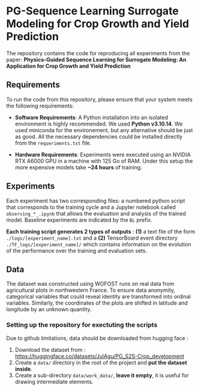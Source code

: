 # PG-Sequence Learning Surrogate Modeling for Crop Growth and Yield Prediction
The repository contains the code for reproducing all experiments from the paper: **Physics-Guided Sequence Learning for Surrogate Modeling: An Application for Crop Growth and Yield Prediction**

## Requirements
To run the code from this repository, please ensure that your system meets the following requirements:

- **Software Requirements**: A Python installation into an isolated environment is highly recommended. We used **Python v3.10.14**. We used miniconda for the environement, but any alternative should be just as good. All the necessary dependencies could be installed directly from the ```requeriments.txt``` file.

- **Hardware Requirements**: Experiments were executed using an NVIDIA RTX A6000 GPU in a machine with 125 Go of RAM. Under this setup the more expensive models take **~24 hours** of training.

## Experiments
Each experiment has two corresponding files: a numbered python script that corresponds to the training cycle and a Jupyter notebook called ```observing_*_.ipynb``` that allows the evaluation and analysis of the trained model. Baseline experiments are indicated by the ```BL``` prefix.

**Each training script generates 2 types of outputs** : **(1)** a text file of the form ```./logs/[experiment_name].txt``` and a **(2)** TensorBoard event directory ```./TF_logs/[experiment_name]/``` which contains information on the evolution of the performance over the training and evaluation sets.

## Data
The dataset was constructed using WOFOST runs on real data from agricultural plots in northwestern France. To ensure data anonymity, categorical variables that could reveal identity are transformed into ordinal variables. Similarly, the coordinates of the plots are shifted in latitude and longitude by an unknown quantity.

### Setting up the repository for exectuting the scripts
Due to github limitations, data should be downloaded from hugging face :

1. Download the dataset from : https://huggingface.co/datasets/JulAgu/PG_S2S-Crop_development
2. Create a ```data/``` directory in the root of the project and **put the dataset inside**.
3. Create a sub-directory ```data/work_data/```, **leave it empty**, it is useful for drawing intermediate elements.
